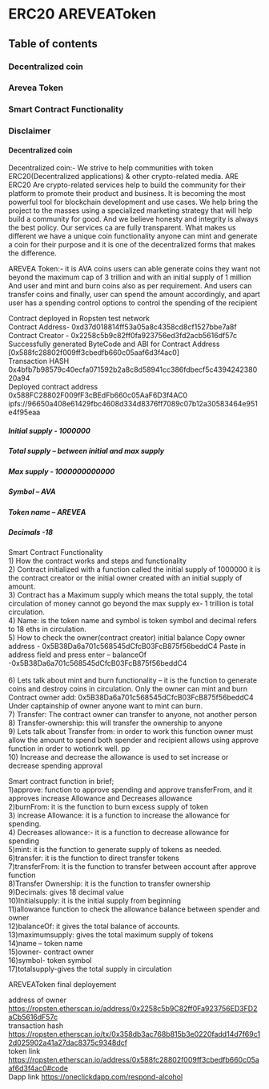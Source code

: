 
# ERC20 AREVEAToken
## Table of contents
### Decentralized coin
### Arevea Token
### Smart Contract Functionality 
### Disclaimer 
 
####  Decentralized coin
Decentralized coin:- We strive to help communities with token ERC20(Decentralized applications) & other crypto-related media. ARE ERC20 Are crypto-related services help to build the community for their platform to promote their product and business. It is becoming the most powerful tool for blockchain development and use cases. We help bring the project to the masses using a specialized marketing strategy that will help build a community for good. And we believe honesty and integrity is always the best policy. Our services ca are fully transparent. What makes us different we have a unique coin functionality anyone can mint and generate a coin for their purpose and it is one of the decentralized forms that makes the difference. 


AREVEA Token:- it is  AVA coins users can able generate coins they want not beyond the maximum cap of 3 trillion and with an initial supply of 1 million 
And user and mint and burn coins also as per requirement. And users can transfer coins and finally, user can spend the amount accordingly, and apart user has a spending control options to control the spending of the recipient 


Contract deployed in Ropsten test network
<br>Contract Address- 0xd37d018814ff53a05a8c4358cd8cf1527bbe7a8f
<br>Contract Creator - 0x2258c5b9c82ff0fa923756ed3fd2acb5616df57c
<br>Successfully generated ByteCode and ABI for Contract Address [0x588fc28802f009ff3cbedfb660c05aaf6d3f4ac0]
<br>Transaction HASH 0x4bfb7b98579c40ecfa071592b2a8c8d58941cc386fdbecf5c439424238020a94
<br>Deployed contract address 0x588FC28802F009fF3cBEdFb660c05AaF6D3f4AC0
<br>ipfs://96650a408e61429fbc4608d334d8376ff7089c07b12a30583464e951e4f95eaa


##### Initial supply - 1000000
##### Total supply – between initial and max supply 
##### Max supply  - 1000000000000 
##### Symbol – AVA
##### Token name – AREVEA
##### Decimals -18


Smart Contract Functionality 
<br>1)	How the contract works and steps and functionality 
<br>2)	Contract initialized with a function called the initial supply of 1000000 it is the contract creator or the initial owner created with an initial supply of amount. 
<br>3)	Contract has a Maximum supply which means the total supply, the total circulation of money cannot go beyond the max supply ex- 1 trillion is total circulation.
<br>4)	Name: is the token name and symbol is token symbol and decimal refers to 18 eths in circulation. 
<br>5)	How to check the owner(contract creator) initial balance 
Copy owner address - 0x5B38Da6a701c568545dCfcB03FcB875f56beddC4
Paste in address field and press enter  – balanceOf -0x5B38Da6a701c568545dCfcB03FcB875f56beddC4  
<br>6)	Lets talk about mint and burn functionality – it is the function to generate coins and destroy coins in circulation. Only the owner can mint and burn
Contract owner add: 0x5B38Da6a701c568545dCfcB03FcB875f56beddC4 
Under captainship of owner anyone want to mint can burn.
<br>7)	Transfer: The contract owner can transfer to anyone, not another person 
<br>8)	Transfer-ownership: this will transfer the ownership to anyone 
<br>9)	Lets talk about Transfer from: in order to work this function owner must allow the amount to spend both spender and recipient allows using approve function in order to wotionrk well. pp
<br>10)	Increase and decrease the allowance is used to set increase or decrease spending approval

Smart contract function in brief;
<br>1)approve: function to approve spending and approve transferFrom, and it approves increase Allowance and Decreases allowance 
<br>2)burnFrom: it is the function to burn excess supply of token
<br>3) increase Allowance: it is a function to increase the allowance for spending.
<br>4) Decreases allowance:- it is a function to decrease allowance for spending 
<br>5)mint: it is the function to generate supply of tokens as needed.
<br>6)transfer: it is the function to direct transfer tokens 
<br>7)transferFrom: it is the function to transfer between account after approve function
<br>8)Transfer Ownership: it is the function to transfer ownership
<br>9)Decimals: gives 18 decimal value 
<br>10)Initialsupply: it is the initial supply from beginning
<br>11)allowance function to check the allowance balance between spender and owner
<br>12)balanceOf: it gives the total balance of accounts.
<br>13)maximumsupply: gives the total maximum supply of tokens 
<br>14)name – token name
<br>15)owner- contract owner
<br>16)symbol- token symbol
<br>17)totalsupply-gives the total supply in circulation 

AREVEAToken final deployement

address of owner https://ropsten.etherscan.io/address/0x2258c5b9C82ff0Fa923756ED3FD2aCb5616dF57c
<br>transaction hash https://ropsten.etherscan.io/tx/0x358db3ac768b815b3e0220fadd14d7f69c12d025902a41a27dac8375c9348dcf
<br>token link https://ropsten.etherscan.io/address/0x588fc28802f009ff3cbedfb660c05aaf6d3f4ac0#code
<br>Dapp link https://oneclickdapp.com/respond-alcohol


